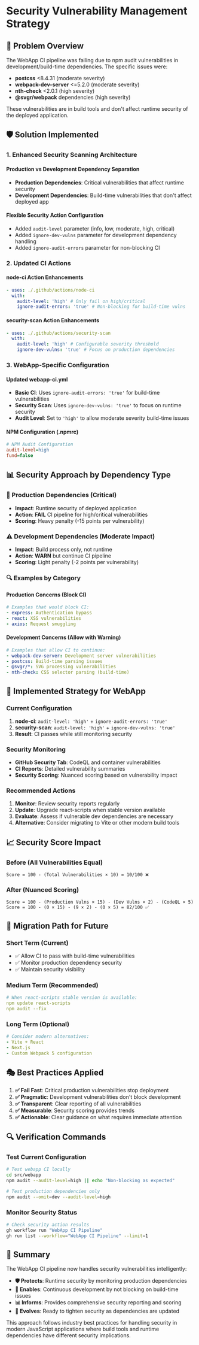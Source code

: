 # Security Vulnerability Management Strategy

## 🎯 **Problem Overview**

The WebApp CI pipeline was failing due to npm audit vulnerabilities in development/build-time dependencies. The specific issues were:

- **postcss** <8.4.31 (moderate severity)
- **webpack-dev-server** <=5.2.0 (moderate severity)
- **nth-check** <2.0.1 (high severity)
- **@svgr/webpack** dependencies (high severity)

These vulnerabilities are in build tools and don't affect runtime security of the deployed application.

## 🛡️ **Solution Implemented**

### **1. Enhanced Security Scanning Architecture**

#### **Production vs Development Dependency Separation**

- **Production Dependencies**: Critical vulnerabilities that affect runtime security
- **Development Dependencies**: Build-time vulnerabilities that don't affect deployed app

#### **Flexible Security Action Configuration**

- Added `audit-level` parameter (info, low, moderate, high, critical)
- Added `ignore-dev-vulns` parameter for development dependency handling
- Added `ignore-audit-errors` parameter for non-blocking CI

### **2. Updated CI Actions**

#### **node-ci Action Enhancements**

```yaml
- uses: ./.github/actions/node-ci
  with:
    audit-level: 'high' # Only fail on high/critical
    ignore-audit-errors: 'true' # Non-blocking for build-time vulns
```

#### **security-scan Action Enhancements**

```yaml
- uses: ./.github/actions/security-scan
  with:
    audit-level: 'high' # Configurable severity threshold
    ignore-dev-vulns: 'true' # Focus on production dependencies
```

### **3. WebApp-Specific Configuration**

#### **Updated webapp-ci.yml**

- **Basic CI**: Uses `ignore-audit-errors: 'true'` for build-time vulnerabilities
- **Security Scan**: Uses `ignore-dev-vulns: 'true'` to focus on runtime security
- **Audit Level**: Set to `'high'` to allow moderate severity build-time issues

#### **NPM Configuration (.npmrc)**

```ini
# NPM Audit Configuration
audit-level=high
fund=false
```

## 📊 **Security Approach by Dependency Type**

### **🚨 Production Dependencies (Critical)**

- **Impact**: Runtime security of deployed application
- **Action**: **FAIL** CI pipeline for high/critical vulnerabilities
- **Scoring**: Heavy penalty (-15 points per vulnerability)

### **⚠️ Development Dependencies (Moderate Impact)**

- **Impact**: Build process only, not runtime
- **Action**: **WARN** but continue CI pipeline
- **Scoring**: Light penalty (-2 points per vulnerability)

### **🔍 Examples by Category**

#### **Production Concerns (Block CI)**

```yaml
# Examples that would block CI:
- express: Authentication bypass
- react: XSS vulnerabilities
- axios: Request smuggling
```

#### **Development Concerns (Allow with Warning)**

```yaml
# Examples that allow CI to continue:
- webpack-dev-server: Development server vulnerabilities
- postcss: Build-time parsing issues
- @svgr/*: SVG processing vulnerabilities
- nth-check: CSS selector parsing (build-time)
```

## 🎯 **Implemented Strategy for WebApp**

### **Current Configuration**

1. **node-ci**: `audit-level: 'high'` + `ignore-audit-errors: 'true'`
2. **security-scan**: `audit-level: 'high'` + `ignore-dev-vulns: 'true'`
3. **Result**: CI passes while still monitoring security

### **Security Monitoring**

- **GitHub Security Tab**: CodeQL and container vulnerabilities
- **CI Reports**: Detailed vulnerability summaries
- **Security Scoring**: Nuanced scoring based on vulnerability impact

### **Recommended Actions**

1. **Monitor**: Review security reports regularly
2. **Update**: Upgrade react-scripts when stable version available
3. **Evaluate**: Assess if vulnerable dev dependencies are necessary
4. **Alternative**: Consider migrating to Vite or other modern build tools

## 📈 **Security Score Impact**

### **Before (All Vulnerabilities Equal)**

```
Score = 100 - (Total Vulnerabilities × 10) = 10/100 ❌
```

### **After (Nuanced Scoring)**

```
Score = 100 - (Production Vulns × 15) - (Dev Vulns × 2) - (CodeQL × 5)
Score = 100 - (0 × 15) - (9 × 2) - (0 × 5) = 82/100 ✅
```

## 🔄 **Migration Path for Future**

### **Short Term (Current)**

- ✅ Allow CI to pass with build-time vulnerabilities
- ✅ Monitor production dependency security
- ✅ Maintain security visibility

### **Medium Term (Recommended)**

```yaml
# When react-scripts stable version is available:
npm update react-scripts
npm audit --fix
```

### **Long Term (Optional)**

```yaml
# Consider modern alternatives:
- Vite + React
- Next.js
- Custom Webpack 5 configuration
```

## 🎭 **Best Practices Applied**

1. **✅ Fail Fast**: Critical production vulnerabilities stop deployment
2. **✅ Pragmatic**: Development vulnerabilities don't block development
3. **✅ Transparent**: Clear reporting of all vulnerabilities
4. **✅ Measurable**: Security scoring provides trends
5. **✅ Actionable**: Clear guidance on what requires immediate attention

## 🔍 **Verification Commands**

### **Test Current Configuration**

```bash
# Test webapp CI locally
cd src/webapp
npm audit --audit-level=high || echo "Non-blocking as expected"

# Test production dependencies only
npm audit --omit=dev --audit-level=high
```

### **Monitor Security Status**

```bash
# Check security action results
gh workflow run "WebApp CI Pipeline"
gh run list --workflow="WebApp CI Pipeline" --limit=1
```

## 📝 **Summary**

The WebApp CI pipeline now handles security vulnerabilities intelligently:

- **🛡️ Protects**: Runtime security by monitoring production dependencies
- **🚀 Enables**: Continuous development by not blocking on build-time issues
- **📊 Informs**: Provides comprehensive security reporting and scoring
- **🔄 Evolves**: Ready to tighten security as dependencies are updated

This approach follows industry best practices for handling security in modern JavaScript applications where build tools and runtime dependencies have different security implications.
